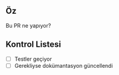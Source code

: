## Öz
Bu PR ne yapıyor?

## Kontrol Listesi
- [ ] Testler geçiyor
- [ ] Gerekliyse dokümantasyon güncellendi
